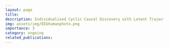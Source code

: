 ```yaml
---
layout: page
title: 
description: Individualised Cyclic Causal Discovery with Latent Trajectory Embedding 
img: assets/img/EEGhumanphoto.png
importance: 3
category: ongoing
related_publications:
---
```


